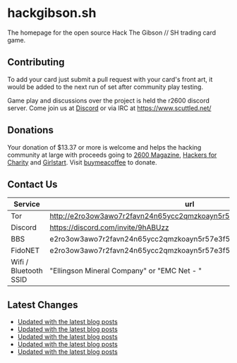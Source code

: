# hackgibson.sh
The homepage for the open source Hack The Gibson // SH trading card game.


## Contributing

To add your card just submit a pull request with your card's front art, it would be added to the next run of set after community play testing.

Game play and discussions over the project is held the r2600 discord server. Come join us at [Discord](https://discord.com/invite/9hABUzz) or via IRC at https://www.scuttled.net/


## Donations

Your donation of $13.37 or more is welcome and helps the hacking community at large with proceeds going to [2600 Magazine](https://2600.com/), [Hackers for Charity](https://hackersforcharity.org) and [Girlstart](https://girlstart.org).  Visit [buymeacoffee](https://www.buymeacoffee.com/hackgibson.sh) to donate.


## Contact Us

Service | url
-|-
Tor | http://e2ro3ow3awo7r2favn24n65ycc2qmzkoayn5r57e3f56nvjwdcgg32ad.onion
Discord | https://discord.com/invite/9hABUzz
BBS | e2ro3ow3awo7r2favn24n65ycc2qmzkoayn5r57e3f56nvjwdcgg32ad.onion:23
FidoNET | e2ro3ow3awo7r2favn24n65ycc2qmzkoayn5r57e3f56nvjwdcgg32ad.onion:24554
Wifi / Bluetooth SSID | "Ellingson Mineral Company" or "EMC Net - <fidonet address>"

## Latest Changes
<!-- BLOG-POST-LIST:START -->
- [Updated with the latest blog posts](https://github.com/DFW2600/hackgibson.sh/commit/65ad534696e1691ff2a65db7c4ec34e33ce8ea67)
- [Updated with the latest blog posts](https://github.com/DFW2600/hackgibson.sh/commit/007b8884e36c8b3be368ec3f9561a5231fadaec6)
- [Updated with the latest blog posts](https://github.com/DFW2600/hackgibson.sh/commit/6bd5303e09a629f3c7e08afffbe3b11e7ac1b41b)
- [Updated with the latest blog posts](https://github.com/DFW2600/hackgibson.sh/commit/997fd3b117b4e2d11eb39ab7fb778d4dcbd548ca)
- [Updated with the latest blog posts](https://github.com/DFW2600/hackgibson.sh/commit/39b873a14ec0c9e663a1f6d916998815b1b2ca27)
<!-- BLOG-POST-LIST:END -->
